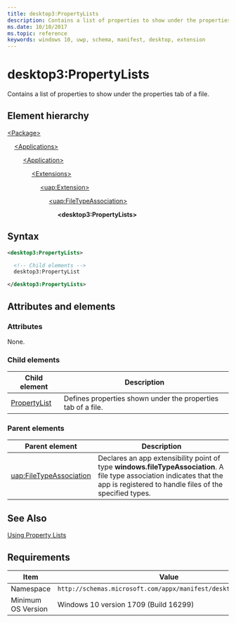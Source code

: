 ```yaml
---
title: desktop3:PropertyLists
description: Contains a list of properties to show under the properties tab of a file.
ms.date: 10/10/2017
ms.topic: reference
keywords: windows 10, uwp, schema, manifest, desktop, extension 
---
```


# desktop3:PropertyLists

Contains a list of properties to show under the properties tab of a file.

## Element hierarchy

[\<Package\>](element-package.md)

&nbsp;&nbsp;&nbsp;&nbsp;[\<Applications\>](element-applications.md)

&nbsp;&nbsp;&nbsp;&nbsp; &nbsp;&nbsp;&nbsp;&nbsp;[\<Application\>](element-application.md)

&nbsp;&nbsp;&nbsp;&nbsp; &nbsp;&nbsp;&nbsp;&nbsp; &nbsp;&nbsp;&nbsp;&nbsp;[\<Extensions\>](element-extensions.md)

&nbsp;&nbsp;&nbsp;&nbsp; &nbsp;&nbsp;&nbsp;&nbsp; &nbsp;&nbsp;&nbsp;&nbsp; &nbsp;&nbsp;&nbsp;&nbsp;[\<uap:Extension\>](element-uap-extension.md)

&nbsp;&nbsp;&nbsp;&nbsp; &nbsp;&nbsp;&nbsp;&nbsp; &nbsp;&nbsp;&nbsp;&nbsp; &nbsp;&nbsp;&nbsp;&nbsp; &nbsp;&nbsp;&nbsp;&nbsp;[\<uap:FileTypeAssociation\>](element-uap-filetypeassociation.md)

&nbsp;&nbsp;&nbsp;&nbsp; &nbsp;&nbsp;&nbsp;&nbsp; &nbsp;&nbsp;&nbsp;&nbsp; &nbsp;&nbsp;&nbsp;&nbsp; &nbsp;&nbsp;&nbsp;&nbsp; &nbsp;&nbsp;&nbsp;&nbsp;**\<desktop3:PropertyLists\>**

## Syntax

```xml
<desktop3:PropertyLists>

  <!-- Child elements -->
  desktop3:PropertyList

</desktop3:PropertyLists>   
```

## Attributes and elements

### Attributes

None.

### Child elements

| Child element | Description |
|---------------|-------------|
| [PropertyList](element-desktop3-propertylist.md) | Defines properties shown under the properties tab of a file. |

### Parent elements

| Parent element | Description |
|-|-|
| [uap:FileTypeAssociation](element-uap-filetypeassociation.md) | Declares an app extensibility point of type **windows.fileTypeAssociation**. A file type association indicates that the app is registered to handle files of the specified types. |

## See Also

[Using Property Lists](/windows/win32/properties/building-property-handlers-property-lists)

## Requirements

| Item  | Value  |
|--|--|
| Namespace | `http://schemas.microsoft.com/appx/manifest/desktop/windows10/3` |
| Minimum OS Version | Windows 10 version 1709 (Build 16299) |

